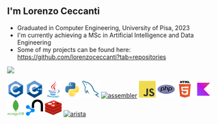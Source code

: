 ## I'm Lorenzo Ceccanti

<!--
**lorenzoceccanti/lorenzoceccanti** is a ✨ _special_ ✨ repository because its `README.md` (this file) appears on your GitHub profile.

Here are some ideas to get you started:

- 🔭 I’m currently working on ...
- 🌱 I’m currently learning ...
- 👯 I’m looking to collaborate on ...
- 🤔 I’m looking for help with ...
- 💬 Ask me about ...
- 📫 How to reach me: ...
- 😄 Pronouns: ...
- ⚡ Fun fact: ...
-->
- Graduated in Computer Engineering, University of Pisa, 2023
- I'm currently achieving a MSc in Artificial Intelligence and Data Engineering
- Some of my projects can be found here: https://github.com/lorenzoceccanti?tab=repositories

[![](http://example.com/path/image)](#)
<p align="left">
    <a href="#"><img src="https://raw.githubusercontent.com/devicons/devicon/master/icons/c/c-original.svg" alt="c" width="40" height="40"></a>
    <a href="#"><img src="https://raw.githubusercontent.com/devicons/devicon/master/icons/cplusplus/cplusplus-original.svg" alt="cplusplus" width="40" height="40"/></a>
    <a href="#"><img src="https://raw.githubusercontent.com/devicons/devicon/master/icons/java/java-original.svg" alt="java" width="40" height="40"/></a>
    <a href="#"><img src="https://raw.githubusercontent.com/devicons/devicon/refs/heads/master/icons/python/python-original.svg" alt="py" width="40" height="40"/></a>
    <a href="#"><img src="https://raw.githubusercontent.com/devicons/devicon/master/icons/mysql/mysql-original.svg" alt="mysql" width="40" height="40"/></a>
    <a href="#"><img src="https://user-images.githubusercontent.com/5421823/62779159-4cf76880-baaa-11e9-8318-e20a1aaa913a.png" alt="assembler" width="40" height="40"/></a>
    <a href="#"><img src="https://github.com/devicons/devicon/blob/master/icons/javascript/javascript-original.svg" alt="js" width="40" height="40"/></a>
    <a href="#"><img src="https://github.com/devicons/devicon/blob/master/icons/php/php-original.svg" alt="php" width="40" height="40"/></a>
    <a href="#"><img src="https://raw.githubusercontent.com/devicons/devicon/master/icons/html5/html5-original-wordmark.svg" alt="html5" width="40" height="40"/></a>
    <a href="#"><img src="https://raw.githubusercontent.com/devicons/devicon/master/icons/kotlin/kotlin-original.svg" alt="kotlin" width="40" height="40"/></a>
    <a href="#"><img src="https://raw.githubusercontent.com/devicons/devicon/master/icons/mongodb/mongodb-plain-wordmark.svg" alt="mongoDB" width="40" height="40"/></a>
    <a href="#"><img src="https://github.com/devicons/devicon/blob/master/icons/neo4j/neo4j-original.svg" alt="neo4J" width="40" height="40"/></a>
    <a href="#"><img src="https://github.com/devicons/devicon/blob/master/icons/redis/redis-original.svg" alt="redis" width="40" height="40"/></a>
    <a href="#"><img src="https://www.arista.com/templates/arista_v2/img/logo_arista.png" alt="arista" width="40" height="6"/></a>
    
</p>
